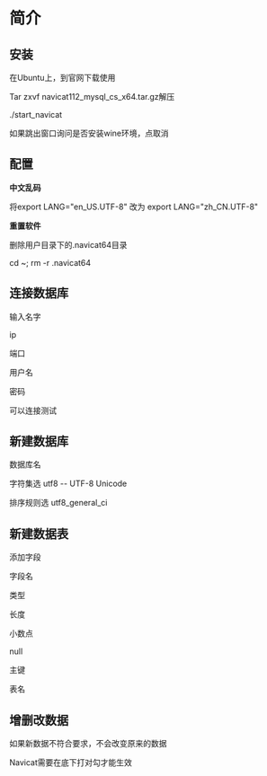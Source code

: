 # 简介





## 安装

在Ubuntu上，到官网下载使用

Tar zxvf navicat112_mysql_cs_x64.tar.gz解压

./start_navicat

如果跳出窗口询问是否安装wine环境，点取消

## 配置

**中文乱码**

将export LANG="en_US.UTF-8" 改为 export LANG="zh_CN.UTF-8"

**重置软件**

删除用户目录下的.navicat64目录

cd ~; rm -r .navicat64







## 连接数据库

输入名字 

ip

端口

用户名

密码

可以连接测试

## 新建数据库

数据库名

字符集选 utf8 -- UTF-8 Unicode

排序规则选 utf8_general_ci



## 新建数据表

添加字段

字段名

类型

长度

小数点

null

主键

表名

## 增删改数据

如果新数据不符合要求，不会改变原来的数据

Navicat需要在底下打对勾才能生效







